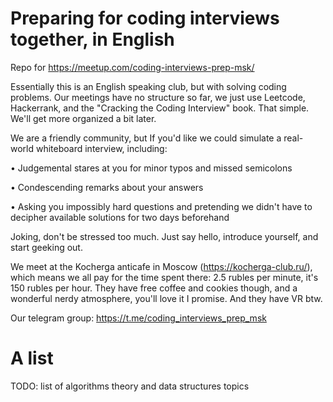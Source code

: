 # Preparing for coding interviews together, in English
Repo for https://meetup.com/coding-interviews-prep-msk/

Essentially this is an English speaking club, but with solving coding problems. Our meetings have no structure so far, we just use Leetcode, Hackerrank, and the "Cracking the Coding Interview" book. That simple. We'll get more organized a bit later.

We are a friendly community, but If you'd like we could simulate a real-world whiteboard interview, including:

• Judgemental stares at you for minor typos and missed semicolons

• Condescending remarks about your answers

• Asking you impossibly hard questions and pretending we didn't have to decipher available solutions for two days beforehand

Joking, don't be stressed too much. Just say hello, introduce yourself, and start geeking out.

We meet at the Kocherga anticafe in Moscow (https://kocherga-club.ru/), which means we all pay for the time spent there: 2.5 rubles per minute, it's 150 rubles per hour. They have free coffee and cookies though, and a wonderful nerdy atmosphere, you'll love it I promise. And they have VR btw.

Our telegram group: https://t.me/coding_interviews_prep_msk

# A list

TODO: list of algorithms theory and data structures topics


